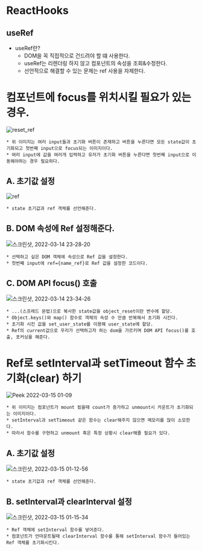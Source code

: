 # ReactHooks
  ## useRef

  * useRef란?
    * DOM을 꼭 직접적으로 건드려야 할 떄 사용한다.
    * useRef는 리렌더링 하지 않고 컴포넌트의 속성을 조회&수정한다.
    * 선언적으로 해결할 수 있는 문제는 ref 사용을 자제한다.


  # 컴포넌트에 focus를 위치시킬 필요가 있는 경우.
    
 ![reset_ref](https://user-images.githubusercontent.com/94499416/158188675-322167cc-4a07-45de-bccb-6a2e2b23e93c.gif)
    
    * 위 이미지는 여러 input들과 초기화 버튼이 존재하고 버튼을 누른다면 모든 state값이 초기화되고 첫번째 input으로 focus되는 이미지이다.
    * 여러 input에 값을 여러개 입력하고 유저가 초기화 버튼을 누른다면 첫번째 input으로 이동해야하는 경우 필요하다.
    
  ## A. 초기값 설정
  
  ![ref](https://user-images.githubusercontent.com/94499416/158192644-d6f8f507-7ff8-4985-96eb-74ac84b739ac.png)
  
    * state 초기값과 ref 객체를 선언해준다.
    
  ## B. DOM 속성에 Ref 설정해준다.
  
  ![스크린샷, 2022-03-14 23-28-20](https://user-images.githubusercontent.com/94499416/158193333-5edf66d9-3e1b-4d97-9fac-56224e106a27.png)

    * 선택하고 싶은 DOM 객체에 속성으로 Ref 값을 설정한다.
    * 첫번째 input에 ref={name_ref}로 Ref 값을 설정한 코드이다.
    
  ## C. DOM API focus() 호출
  
  ![스크린샷, 2022-03-14 23-34-26](https://user-images.githubusercontent.com/94499416/158194515-c2f5f7a2-2c7d-40c1-85ca-6bb9ee895bcc.png)
  
    * ...(스프레드 문법)으로 복사한 state값을 object_reset이란 변수에 할당.
    * Object.keys()와 map() 함수로 객체의 속성 수 만큼 반복해서 초기화 시킨다.
    * 초기화 시킨 값을 set_user_state를 이용해 user_state에 할당.
    * Ref의 current값으로 우리가 선택하고자 하는 dom을 가르키며 DOM API focus()를 호출, 포커싱을 해준다.
    
 # Ref로 setInterval과 setTimeout 함수 초기화(clear) 하기
 
 ![Peek 2022-03-15 01-09](https://user-images.githubusercontent.com/94499416/158213682-07833bfb-14dd-4ed8-a88e-5c25d2aaa2ef.gif)
 
    * 위 이미지는 컴포넌트가 mount 됬을때 count가 증가하고 unmount시 카운트가 초기화되는 이미지이다.
    * setInterval과 setTimeout 같은 함수는 clear해주지 않으면 메모리를 많이 소모한다.
    * 따라서 함수를 구현하고 unmount 혹은 특정 상황시 clear해줄 필요가 있다.
    
 ## A. 초기값 설정
 
 ![스크린샷, 2022-03-15 01-12-56](https://user-images.githubusercontent.com/94499416/158214522-878e9800-ad74-4c0d-8dbf-079a5c37c156.png)
 
    * state 초기값과 ref 객체를 선언해준다.
 
 ## B. setInterval과 clearInterval 설정
 
 ![스크린샷, 2022-03-15 01-15-34](https://user-images.githubusercontent.com/94499416/158214876-4754e897-1130-4bff-a239-62d8989ea909.png)
 
    * Ref 객체에 setInterval 함수를 넣어준다.
    * 컴포넌트가 언마운트될때 clearInterval 함수를 통해 setInterval 함수가 들어있는 Ref 객체를 초기화시킨다. 

